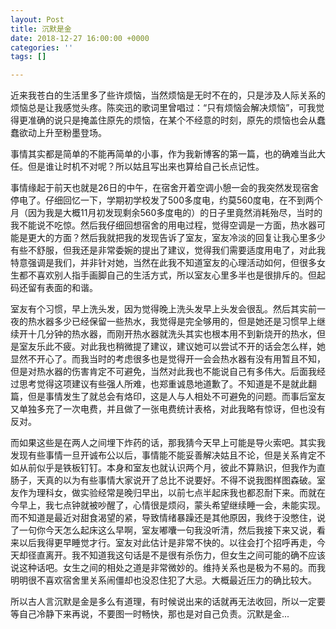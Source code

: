 ```yaml
---
layout: Post
title: 沉默是金
date: 2018-12-27 16:00:00 +0000
categories: ''
tags: []

---
```

近来我苍白的生活里多了些许烦恼，当然烦恼是无时不在的，只是涉及人际关系的烦恼总是让我感觉头疼。陈奕迅的歌词里曾唱过：“只有烦恼会解决烦恼”，可我觉得更准确的说只是掩盖住原先的烦恼，在某个不经意的时刻，原先的烦恼也会从蠢蠢欲动上升至粉墨登场。

事情其实都是简单的不能再简单的小事，作为我新博客的第一篇，也的确难当此大任。但是谁让时机不对呢？所以姑且写出来也算给自己长点记性。

事情缘起于前天也就是26日的中午，在宿舍开着空调小憩一会的我突然发现宿舍停电了。仔细回忆一下，学期初学校发了500多度电，约莫560度电，在不到两个月（因为我是大概11月初发现剩余560多度电的）的日子里竟然消耗殆尽，当时的我不能说不吃惊。然后我仔细回想宿舍的用电过程，觉得空调是一方面，热水器可能是更大的方面？然后我就把我的发现告诉了室友，室友冷淡的回复让我心里多少有些不舒服，但我还是非常委婉的提出了建议，觉得我们需要适度用电了，对此我特意强调是我们，并非针对她，当然在此我不知道室友的心理活动如何，但很多女生都不喜欢别人指手画脚自己的生活方式，所以室友心里多半也是很排斥的。但起码还留有表面的和谐。

室友有个习惯，早上洗头发，因为觉得晚上洗头发早上头发会很乱。然后其实前一夜的热水器多少已经保留一些热水，我觉得是完全够用的，但是她还是习惯早上继续开十几分钟的热水器，而刚开热水器就洗头其实也根本用不到新烧开的热水，但是室友乐此不疲。对此我也稍微提了建议，建议她可以尝试不开的话会怎么样，她显然不开心了。而我当时的考虑很多也是觉得开一会会热水器有没有用暂且不知，但是对热水器的伤害肯定不可避免，当然对此我也不能说自己有多伟大。后面我经过思考觉得这项建议有些强人所难，也郑重诚恳地道歉了。不知道是不是就此翻篇，但是事情发生了就总会有烙印，这是人与人相处不可避免的问题。而事后室友又单独多充了一次电费，并且做了一张电费统计表格，对此我略有惊讶，但也没有反对。

而如果这些是在两人之间埋下炸药的话，那我猜今天早上可能是导火索吧。其实我发现有些事情一旦开诚布公以后，事情能不能妥善解决姑且不论，但是关系肯定不如从前似乎是铁板钉钉。本身和室友也就认识两个月，彼此不算熟识，但我作为直肠子，天真的以为有些事情大家说开了总比不说要好。不得不说我图样图森破。室友作为理科女，做实验经常是晚归早出，以前七点半起床我也都忍耐下来。而就在今早上，我七点钟就被吵醒了，心情很是烦闷，蒙头希望继续睡一会，未能实现。而不知道是最近对甜食渴望的紧，导致情绪暴躁还是其他原因，我终于没憋住，说了一句你今天怎么起床这么早啊，室友嘟囔一句我没听清，然后我接下来又说，看来以后我得更早睡觉才行。室友对此估计是非常不快的。以往会打个招呼再走，今天却径直离开。我不知道我这句话是不是很有杀伤力，但女生之间可能的确不应该说这种话吧。女生之间的相处之道是非常微妙的。维持关系也是极为不易的。而我明明很不喜欢宿舍里关系闹僵却也没忍住犯了大忌。大概最近压力的确比较大。

所以古人言沉默是金是多么有道理，有时候说出来的话就再无法收回，所以一定要等自己冷静下来再说，不要图一时畅快，那也是对自己负责。沉默是金...